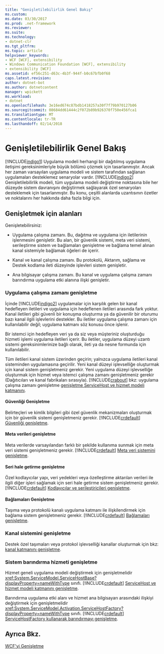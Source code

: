 ```yaml
---
title: "Genişletilebilirlik Genel Bakış"
ms.custom: 
ms.date: 03/30/2017
ms.prod: .net-framework
ms.reviewer: 
ms.suite: 
ms.technology:
- dotnet-clr
ms.tgt_pltfrm: 
ms.topic: article
helpviewer_keywords:
- WCF [WCF], extensibility
- Windows Communication Foundation [WCF], extensibility
- extensibility [WCF]
ms.assetid: ef56c251-d63c-4b3f-944f-b0c67bfb0f68
caps.latest.revision: 
author: dotnet-bot
ms.author: dotnetcontent
manager: wpickett
ms.workload:
- dotnet
ms.openlocfilehash: 3e16ed674c87bdb1418257a30f7f79b970127b06
ms.sourcegitcommit: 08684dd61444c2f072b89b926370f750e456fca1
ms.translationtype: MT
ms.contentlocale: tr-TR
ms.lasthandoff: 02/14/2018
---
```

# <a name="introduction-to-extensibility"></a>Genişletilebilirlik Genel Bakış
[!INCLUDE[indigo1](../../../includes/indigo1-md.md)] Uygulama modeli herhangi bir dağıtılmış uygulama iletişimi gereksinimleriyle büyük bölümü çözmek için tasarlanmıştır. Ancak her zaman varsayılan uygulama modeli ve sistem tarafından sağlanan uygulamaları desteklemez senaryolar vardır. [!INCLUDE[indigo2](../../../includes/indigo2-md.md)] Genişletilebilirlik modeli, tüm uygulama modeli değiştirme noktasına bile her düzeyde sistem davranışını değiştirmek sağlayarak özel senaryoları desteklemek için tasarlanmıştır. Bu konu, çeşitli alanlarda uzantısının özetler ve noktalarını her hakkında daha fazla bilgi için.  
  
## <a name="areas-to-extend"></a>Genişletmek için alanları  
 Genişletebilirsiniz:  
  
-   Uygulama çalışma zamanı. Bu, dağıtma ve uygulama için iletilerinin işlenmesini genişletir. Bu alan, bir güvenlik sistemi, meta veri sistemi, serileştirme sistem ve bağlamaları genişletme ve bağlama temel alınan kanal sistemiyle bağlamak öğeleri de içerir.  
  
-   Kanal ve kanal çalışma zamanı. Bu protokolü, Aktarım, sağlama ve Destek kodlama ileti düzeyinde işlevleri sistem genişletir.  
  
-   Ana bilgisayar çalışma zamanı. Bu kanal ve uygulama çalışma zamanı barındırma uygulama etki alanına ilişki genişletir.  
  
### <a name="extending-the-application-runtime"></a>Uygulama çalışma zamanı genişletme  
 İçinde [!INCLUDE[indigo2](../../../includes/indigo2-md.md)] uygulamalar için karşılık gelen bir kanal hedefleyen iletileri ve uygulama için hedeflenen iletileri arasında fark yoktur. Kanal iletileri gibi güvenli bir konuşma oluşturma ya da güvenilir bir oturumu bazı kanal ilgili işlevlerini destekler. Bu iletiler uygulama çalışma zamanı için kullanılabilir değil; uygulama katmanı söz konusu önce işlenir.  
  
 Bir istemci için hedefleyen veri ya da siz veya müşteriniz oluşturduğu hizmeti işlemi uygulama iletileri içerir. Bu iletiler, uygulama düzeyi uzantı sistemi gereksinimlerinize bağlı olarak, ileti ya da nesne formunda için kullanılabilir.  
  
 Tüm iletileri kanal sistem üzerinden geçirin; yalnızca uygulama iletileri kanal sisteminden uygulamasına geçirilir. Yeni kanal düzeyi işlevselliğe oluşturmak için kanal sistem genişletmeniz gerekir. Yeni uygulama düzeyi işlevselliğe oluşturmak için hizmet veya istemci çalışma zamanı genişletmeniz gerekir (Dağıtıcıları ve kanal fabrikaları sırasıyla). [!INCLUDE[crabout](../../../includes/crabout-md.md)] bkz: uygulama çalışma zamanı genişletme [genişletme ServiceHost ve hizmet modeli katmanını](../../../docs/framework/wcf/extending/extending-servicehost-and-the-service-model-layer.md).  
  
#### <a name="extending-security"></a>Güvenliği Genişletme  
 Belirteçleri ve kimlik bilgileri gibi özel güvenlik mekanizmaları oluşturmak için bir güvenlik sistemi genişletmeniz gerekir. [!INCLUDE[crdefault](../../../includes/crdefault-md.md)] [Güvenliği genişletme](../../../docs/framework/wcf/extending/extending-security.md).  
  
#### <a name="extending-metadata"></a>Meta verileri genişletme  
 Meta verilerde varsayılandan farklı bir şekilde kullanıma sunmak için meta veri sistemi genişletmeniz gerekir. [!INCLUDE[crdefault](../../../includes/crdefault-md.md)] [Meta veri sistemini genişletme](../../../docs/framework/wcf/extending/extending-the-metadata-system.md).  
  
#### <a name="extending-serialization"></a>Seri hale getirme genişletme  
 Özel kodlayıcılar yapı, veri yedekleri veya özelleştirme aktarılan verileri ile ilgili diğer işleri sağlamak için seri hale getirme sistem genişletmeniz gerekir. [!INCLUDE[crdefault](../../../includes/crdefault-md.md)] [Kodlayıcılar ve serileştiricileri genişletme](../../../docs/framework/wcf/extending/extending-encoders-and-serializers.md).  
  
#### <a name="extending-bindings"></a>Bağlamaları Genişletme  
 Taşıma veya protokolü kanalı uygulama katmanı ile ilişkilendirmek için bağlama sistem genişletmeniz gerekir. [!INCLUDE[crdefault](../../../includes/crdefault-md.md)] [Bağlamaları genişletme](../../../docs/framework/wcf/extending/extending-bindings.md).  
  
### <a name="extending-the-channel-system"></a>Kanal sistemini genişletme  
 Destek özel taşımaları veya protokol işlevselliği kanallar oluşturmak için bkz: [kanal katmanını genişletme](../../../docs/framework/wcf/extending/extending-the-channel-layer.md).  
  
### <a name="extending-the-service-hosting-system"></a>Sistem barındırma hizmeti genişletme  
 Hizmet geneli uygulama modeli değiştirmek için genişletmelidir <xref:System.ServiceModel.ServiceHostBase?displayProperty=nameWithType> sınıfı. [!INCLUDE[crdefault](../../../includes/crdefault-md.md)] [ServiceHost ve hizmet modeli katmanını genişletme](../../../docs/framework/wcf/extending/extending-servicehost-and-the-service-model-layer.md).  
  
 Barındırma uygulama etki alanı ve hizmet ana bilgisayarı arasındaki ilişkiyi değiştirmek için genişletmelidir <xref:System.ServiceModel.Activation.ServiceHostFactory?displayProperty=nameWithType> sınıfı. [!INCLUDE[crdefault](../../../includes/crdefault-md.md)] [ServiceHostFactory kullanarak barındırmayı genişletme](../../../docs/framework/wcf/extending/extending-hosting-using-servicehostfactory.md).  
  
## <a name="see-also"></a>Ayrıca Bkz.  
 [WCF'yi Genişletme](../../../docs/framework/wcf/extending/index.md)
